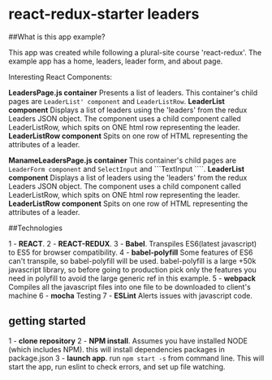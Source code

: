 # react-redux-starter leaders

##What is this app example?

This app was created while following a plural-site course 'react-redux'.  The example app has a home, leaders, leader form, and about page.

Interesting React Components:

**LeadersPage.js container**  Presents a list of leaders.   This container's child pages are ```LeaderList' component``` and ```LeaderListRow```.
**LeaderList component**  Displays a list of leaders using the 'leaders' from the redux Leaders JSON object.
The component uses a child component called LeaderListRow, which spits on ONE html row representing the leader.
**LeaderListRow component** Spits on one row of HTML representing the attributes of a leader.

**ManameLeadersPage.js container**  This container's child pages are ```LeaderForm component``` and ```SelectInput``` and ```TextInput ````.
**LeaderList component**  Displays a list of leaders using the 'leaders' from the redux Leaders JSON object.
The component uses a child component called LeaderListRow, which spits on ONE html row representing the leader.
**LeaderListRow component** Spits on one row of HTML representing the attributes of a leader.


##Technologies

1 - **REACT**.
2 - **REACT-REDUX**.
3 - **Babel**. Transpiles ES6(latest javascript) to ES5 for browser compatibility.
4 - **babel-polyfill** Some features of ES6 can't transpile, so babel-polyfill will be used. babel-polyfill is a large +50k
javascript library, so before going to production pick only the features you need in polyfill to avoid the large generic ref in this example.
5 - **webpack** Compiles all the javascript files into one file to be downloaded to client's machine
6 - **mocha** Testing
7 - **ESLint**  Alerts issues with javascript code.


##  getting started

1 - **clone repository**
2 - **NPM install**.  Assumes you have installed NODE (which includes NPM). this will install dependencies packages in package.json
3 - **launch app**.  run ```npm start -s``` from command line.  This will start the app, run eslint to check errors, and set up file watching.

